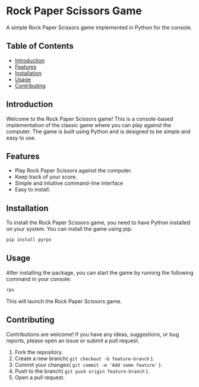 # Rock Paper Scissors Game

A simple Rock Paper Scissors game implemented in Python for the console.

## Table of Contents

- [Introduction](#introduction)
- [Features](#features)
- [Installation](#installation)
- [Usage](#usage)
- [Contributing](#contributing)

## Introduction

Welcome to the Rock Paper Scissors game! This is a console-based implementation of the classic game where you can play against the computer. The game is built using Python and is designed to be simple and easy to use.

## Features

- Play Rock Paper Scissors against the computer.
- Keep track of your score.
- Simple and intuitive command-line interface
- Easy to install.

## Installation

To install the Rock Paper Scissors game, you need to have Python installed on your system. You can install the game using pip:

```bash
pip install pyrps
```

## Usage

After installing the package, you can start the game by running the following command in your console:

```bash
rps
```

This will launch the Rock Paper Scissors game.

## Contributing

Contributions are welcome! If you have any ideas, suggestions, or bug reports, please open an issue or submit a pull request.

1. Fork the repository.
2. Create a new branch( ``git checkout -b feature-branch`` ).
3. Commit your changes( ``git commit -m 'Add some feature'`` ).
4. Push to the branch( ``git push origin feature-branch`` ).
5. Open a pull request.